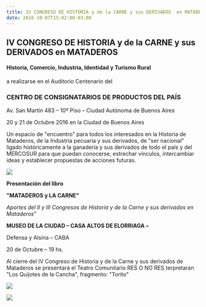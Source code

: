 ```yaml
---
title: IV CONGRESO DE HISTORIA y de la CARNE y sus DERIVADOS  en MATADEROS - 20 y 21 de Octubre 2016
date: 2016-10-07T15:02:00-03:00
---
```


IV **CONGRESO DE HISTORIA y de la CARNE y sus DERIVADOS en MATADEROS**
----------------------------------------------------------------------

#### Historia, Comercio, Industria, Identidad y Turismo Rural

a realizarse en el Auditorio Centenario del

### **CENTRO DE CONSIGNATARIOS DE PRODUCTOS DEL PAÍS**

Av. San Martín 483 – 10º Piso – Ciudad Autónoma de Buenos Aires

20 y 21 de Octubre 2016 en la Ciudad de Buenos Aires

Un espacio de "encuentro" para todos los interesados en la Historia
de Mataderos, de la Industria pecuaria y sus derivados, de "ser
nacional" ligado históricamente a la ganadería y sus derivados de todo
el país y del MERCOSUR para que puedan conocerse, estrechar vínculos,
intercambiar ideas y establecer propuestas de acciones futuras.

[![](https://blogger.googleusercontent.com/img/b/R29vZ2xl/AVvXsEiN2ECvXVKDQJTWgp6IaxmdA_W6beqBT77ZHlB9gJBZYGf-u4SH_iALydm4miE7VJ155iyXPVekzL0afE5M1yPe2ouRlSGxHrCmpo3PphTfEJsaGRGKrbJRkw9lbYXxyY9y32xVDFCk3Qzo/s640/aficheimprime.jpg)](https://blogger.googleusercontent.com/img/b/R29vZ2xl/AVvXsEiN2ECvXVKDQJTWgp6IaxmdA_W6beqBT77ZHlB9gJBZYGf-u4SH_iALydm4miE7VJ155iyXPVekzL0afE5M1yPe2ouRlSGxHrCmpo3PphTfEJsaGRGKrbJRkw9lbYXxyY9y32xVDFCk3Qzo/s1600/aficheimprime.jpg)

**Presentación del libro**

**"MATADEROS y LA CARNE"**

*Aportes del II y III Congresos de Historia y de la Carne y sus derivados en Mataderos*"

**MUSEO DE LA CIUDAD – CASA ALTOS DE ELORRIAGA –**

Defensa y Alsina – CABA

20 de Octubre – 19 hs.

Al cierre del IV Congreso de Historia y de la Carne y sus derivados de
Mataderos se presentará el Teatro Comunitario RES O NO RES
terpretaran "Los Quijotes de la Cancha", fragmento: "Torito"

[![](https://blogger.googleusercontent.com/img/b/R29vZ2xl/AVvXsEhGbf-YFVA_AUS1DinHGw9SCBh5kPDLkEuq9rFMXZDB-Y1JghTLNFmie4vbBMiNMDdOA8jsrSQkKezoMf0e6SVXvcsaFH9qA4if4I-rK_dVP1D5xhVEhCJ0e2TzFSHoeZ5IBj9OaaFJvqRp/s640/Presentaci%25C3%25B3n+Libro+MataderosylaCarne.jpg)](https://blogger.googleusercontent.com/img/b/R29vZ2xl/AVvXsEhGbf-YFVA_AUS1DinHGw9SCBh5kPDLkEuq9rFMXZDB-Y1JghTLNFmie4vbBMiNMDdOA8jsrSQkKezoMf0e6SVXvcsaFH9qA4if4I-rK_dVP1D5xhVEhCJ0e2TzFSHoeZ5IBj9OaaFJvqRp/s1600/Presentaci%25C3%25B3n+Libro+MataderosylaCarne.jpg)

[![](https://blogger.googleusercontent.com/img/b/R29vZ2xl/AVvXsEhH6SBle5cUrUVDOXsa4ESGFH1tBBpnBeDl7MiyqGIilvdIkyZWl-OAY-MOGaGogON2KYrXCUDa7HA8osjgodikMg-xbUnmqjlbyI6mOJRpBz1Lnou_ro3PB_QkxTbIK3F9-Vv1e_y845ay/s640/flyer+RES+O+NO+RES+TORITO+.JPG)](https://blogger.googleusercontent.com/img/b/R29vZ2xl/AVvXsEhH6SBle5cUrUVDOXsa4ESGFH1tBBpnBeDl7MiyqGIilvdIkyZWl-OAY-MOGaGogON2KYrXCUDa7HA8osjgodikMg-xbUnmqjlbyI6mOJRpBz1Lnou_ro3PB_QkxTbIK3F9-Vv1e_y845ay/s1600/flyer+RES+O+NO+RES+TORITO+.JPG)